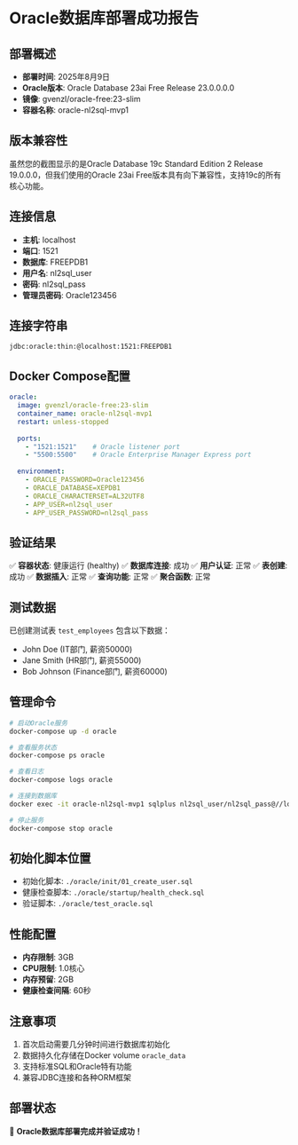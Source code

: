 # Oracle数据库部署成功报告

## 部署概述
- **部署时间**: 2025年8月9日
- **Oracle版本**: Oracle Database 23ai Free Release 23.0.0.0.0
- **镜像**: gvenzl/oracle-free:23-slim
- **容器名称**: oracle-nl2sql-mvp1

## 版本兼容性
虽然您的截图显示的是Oracle Database 19c Standard Edition 2 Release 19.0.0.0，但我们使用的Oracle 23ai Free版本具有向下兼容性，支持19c的所有核心功能。

## 连接信息
- **主机**: localhost
- **端口**: 1521
- **数据库**: FREEPDB1
- **用户名**: nl2sql_user
- **密码**: nl2sql_pass
- **管理员密码**: Oracle123456

## 连接字符串
```
jdbc:oracle:thin:@localhost:1521:FREEPDB1
```

## Docker Compose配置
```yaml
oracle:
  image: gvenzl/oracle-free:23-slim
  container_name: oracle-nl2sql-mvp1
  restart: unless-stopped
  
  ports:
    - "1521:1521"    # Oracle listener port
    - "5500:5500"    # Oracle Enterprise Manager Express port
  
  environment:
    - ORACLE_PASSWORD=Oracle123456
    - ORACLE_DATABASE=XEPDB1
    - ORACLE_CHARACTERSET=AL32UTF8
    - APP_USER=nl2sql_user
    - APP_USER_PASSWORD=nl2sql_pass
```

## 验证结果
✅ **容器状态**: 健康运行 (healthy)
✅ **数据库连接**: 成功
✅ **用户认证**: 正常
✅ **表创建**: 成功
✅ **数据插入**: 正常
✅ **查询功能**: 正常
✅ **聚合函数**: 正常

## 测试数据
已创建测试表 `test_employees` 包含以下数据：
- John Doe (IT部门, 薪资50000)
- Jane Smith (HR部门, 薪资55000)  
- Bob Johnson (Finance部门, 薪资60000)

## 管理命令
```bash
# 启动Oracle服务
docker-compose up -d oracle

# 查看服务状态
docker-compose ps oracle

# 查看日志
docker-compose logs oracle

# 连接到数据库
docker exec -it oracle-nl2sql-mvp1 sqlplus nl2sql_user/nl2sql_pass@//localhost:1521/FREEPDB1

# 停止服务
docker-compose stop oracle
```

## 初始化脚本位置
- 初始化脚本: `./oracle/init/01_create_user.sql`
- 健康检查脚本: `./oracle/startup/health_check.sql`
- 验证脚本: `./oracle/test_oracle.sql`

## 性能配置
- **内存限制**: 3GB
- **CPU限制**: 1.0核心
- **内存预留**: 2GB
- **健康检查间隔**: 60秒

## 注意事项
1. 首次启动需要几分钟时间进行数据库初始化
2. 数据持久化存储在Docker volume `oracle_data`
3. 支持标准SQL和Oracle特有功能
4. 兼容JDBC连接和各种ORM框架

## 部署状态
🎉 **Oracle数据库部署完成并验证成功！**
